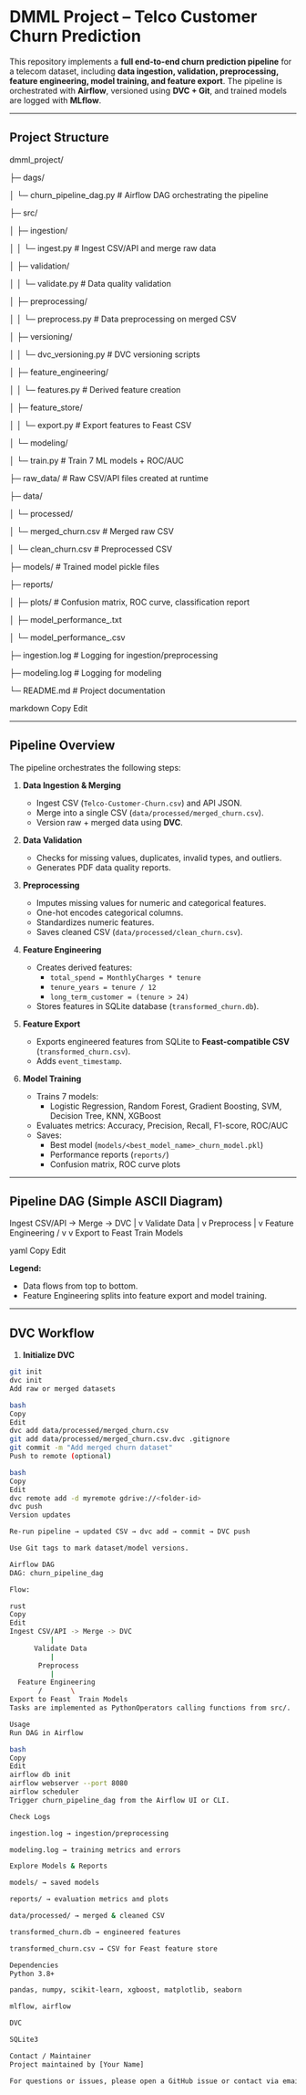 # DMML Project – Telco Customer Churn Prediction

This repository implements a **full end-to-end churn prediction pipeline** for a telecom dataset, including **data ingestion, validation, preprocessing, feature engineering, model training, and feature export**. The pipeline is orchestrated with **Airflow**, versioned using **DVC + Git**, and trained models are logged with **MLflow**.

---

## **Project Structure**

dmml_project/

├─ dags/

│ └─ churn_pipeline_dag.py # Airflow DAG orchestrating the pipeline

├─ src/

│ ├─ ingestion/

│ │ └─ ingest.py # Ingest CSV/API and merge raw data

│ ├─ validation/

│ │ └─ validate.py # Data quality validation

│ ├─ preprocessing/

│ │ └─ preprocess.py # Data preprocessing on merged CSV

│ ├─ versioning/

│ │ └─ dvc_versioning.py # DVC versioning scripts

│ ├─ feature_engineering/

│ │ └─ features.py # Derived feature creation

│ ├─ feature_store/

│ │ └─ export.py # Export features to Feast CSV

│ └─ modeling/

│ └─ train.py # Train 7 ML models + ROC/AUC

├─ raw_data/ # Raw CSV/API files created at runtime

├─ data/

│ └─ processed/

│ └─ merged_churn.csv # Merged raw CSV

│ └─ clean_churn.csv # Preprocessed CSV

├─ models/ # Trained model pickle files

├─ reports/

│ ├─ plots/ # Confusion matrix, ROC curve, classification report

│ ├─ model_performance_.txt

│ └─ model_performance_.csv

├─ ingestion.log # Logging for ingestion/preprocessing

├─ modeling.log # Logging for modeling

└─ README.md # Project documentation

markdown
Copy
Edit

---

## **Pipeline Overview**

The pipeline orchestrates the following steps:

1. **Data Ingestion & Merging**
   - Ingest CSV (`Telco-Customer-Churn.csv`) and API JSON.
   - Merge into a single CSV (`data/processed/merged_churn.csv`).
   - Version raw + merged data using **DVC**.

2. **Data Validation**
   - Checks for missing values, duplicates, invalid types, and outliers.
   - Generates PDF data quality reports.

3. **Preprocessing**
   - Imputes missing values for numeric and categorical features.
   - One-hot encodes categorical columns.
   - Standardizes numeric features.
   - Saves cleaned CSV (`data/processed/clean_churn.csv`).

4. **Feature Engineering**
   - Creates derived features:
     - `total_spend = MonthlyCharges * tenure`
     - `tenure_years = tenure / 12`
     - `long_term_customer = (tenure > 24)`
   - Stores features in SQLite database (`transformed_churn.db`).

5. **Feature Export**
   - Exports engineered features from SQLite to **Feast-compatible CSV** (`transformed_churn.csv`).
   - Adds `event_timestamp`.

6. **Model Training**
   - Trains 7 models:
     - Logistic Regression, Random Forest, Gradient Boosting, SVM, Decision Tree, KNN, XGBoost
   - Evaluates metrics: Accuracy, Precision, Recall, F1-score, ROC/AUC
   - Saves:
     - Best model (`models/<best_model_name>_churn_model.pkl`)
     - Performance reports (`reports/`)
     - Confusion matrix, ROC curve plots

---

## **Pipeline DAG (Simple ASCII Diagram)**

Ingest CSV/API -> Merge -> DVC
|
v
Validate Data
|
v
Preprocess
|
v
Feature Engineering
/
v v
Export to Feast Train Models

yaml
Copy
Edit

**Legend:**  
- Data flows from top to bottom.  
- Feature Engineering splits into feature export and model training.

---

## **DVC Workflow**

1. **Initialize DVC**
```bash
git init
dvc init
Add raw or merged datasets

bash
Copy
Edit
dvc add data/processed/merged_churn.csv
git add data/processed/merged_churn.csv.dvc .gitignore
git commit -m "Add merged churn dataset"
Push to remote (optional)

bash
Copy
Edit
dvc remote add -d myremote gdrive://<folder-id>
dvc push
Version updates

Re-run pipeline → updated CSV → dvc add → commit → DVC push

Use Git tags to mark dataset/model versions.

Airflow DAG
DAG: churn_pipeline_dag

Flow:

rust
Copy
Edit
Ingest CSV/API -> Merge -> DVC
          |
      Validate Data
          |
       Preprocess
          |
  Feature Engineering
       /       \
Export to Feast  Train Models
Tasks are implemented as PythonOperators calling functions from src/.

Usage
Run DAG in Airflow

bash
Copy
Edit
airflow db init
airflow webserver --port 8080
airflow scheduler
Trigger churn_pipeline_dag from the Airflow UI or CLI.

Check Logs

ingestion.log → ingestion/preprocessing

modeling.log → training metrics and errors

Explore Models & Reports

models/ → saved models

reports/ → evaluation metrics and plots

data/processed/ → merged & cleaned CSV

transformed_churn.db → engineered features

transformed_churn.csv → CSV for Feast feature store

Dependencies
Python 3.8+

pandas, numpy, scikit-learn, xgboost, matplotlib, seaborn

mlflow, airflow

DVC

SQLite3

Contact / Maintainer
Project maintained by [Your Name]

For questions or issues, please open a GitHub issue or contact via email.
